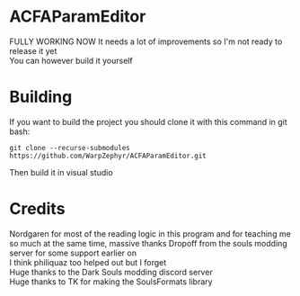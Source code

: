 # ACFAParamEditor
FULLY WORKING NOW
It needs a lot of improvements so I'm not ready to release it yet  
You can however build it yourself

# Building
If you want to build the project you should clone it with this command in git bash:  
```
git clone --recurse-submodules https://github.com/WarpZephyr/ACFAParamEditor.git  
```
Then build it in visual studio

# Credits
Nordgaren for most of the reading logic in this program and for teaching me so much at the same time, massive thanks
Dropoff from the souls modding server for some support earlier on  
I think philiquaz too helped out but I forget  
Huge thanks to the Dark Souls modding discord server  
Huge thanks to TK for making the SoulsFormats library
